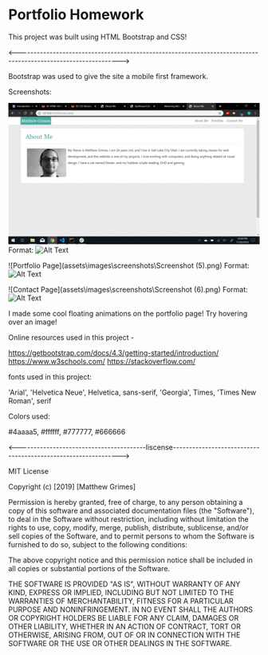 # Portfolio Homework

This project was built using HTML Bootstrap and CSS!

<-------------------------------------------------------------------------------------------------------------->


Bootstrap was used to give the site a mobile first framework.

Screenshots:

![About Me Page](https://github.com/Matthewlgrimes94/Portfolio-bootstrao/blob/master/assets/images/screenshots/Screenshot%20(4).png)
Format: ![Alt Text](url)

![Portfolio Page](assets\images\screenshots\Screenshot (5).png)
Format: ![Alt Text](url)

![Contact Page](assets\images\screenshots\Screenshot (6).png)
Format: ![Alt Text](url)

I made some cool floating animations on the portfolio page! Try hovering over an image!


Online resources used in this project -

https://getbootstrap.com/docs/4.3/getting-started/introduction/
https://www.w3schools.com/
https://stackoverflow.com/

fonts used in this project:

'Arial', 'Helvetica Neue', Helvetica, sans-serif, 'Georgia', Times, 'Times New Roman', serif

Colors used:

#4aaaa5, #ffffff, #777777, #666666

<----------------------------------------liscense-------------------------------------------------------------->

MIT License

Copyright (c) [2019] [Matthew Grimes]

Permission is hereby granted, free of charge, to any person obtaining a copy
of this software and associated documentation files (the "Software"), to deal
in the Software without restriction, including without limitation the rights
to use, copy, modify, merge, publish, distribute, sublicense, and/or sell
copies of the Software, and to permit persons to whom the Software is
furnished to do so, subject to the following conditions:

The above copyright notice and this permission notice shall be included in all
copies or substantial portions of the Software.

THE SOFTWARE IS PROVIDED "AS IS", WITHOUT WARRANTY OF ANY KIND, EXPRESS OR
IMPLIED, INCLUDING BUT NOT LIMITED TO THE WARRANTIES OF MERCHANTABILITY,
FITNESS FOR A PARTICULAR PURPOSE AND NONINFRINGEMENT. IN NO EVENT SHALL THE
AUTHORS OR COPYRIGHT HOLDERS BE LIABLE FOR ANY CLAIM, DAMAGES OR OTHER
LIABILITY, WHETHER IN AN ACTION OF CONTRACT, TORT OR OTHERWISE, ARISING FROM,
OUT OF OR IN CONNECTION WITH THE SOFTWARE OR THE USE OR OTHER DEALINGS IN THE
SOFTWARE.
